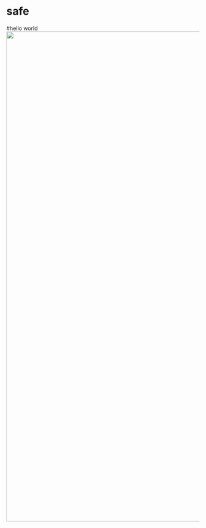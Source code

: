 # safe
#hello world
<img src="https://media.discordapp.net/attachments/836987530691215390/843560300666159104/FACE_BOX.png?width=473&height=670" width="1280" height="1280">
